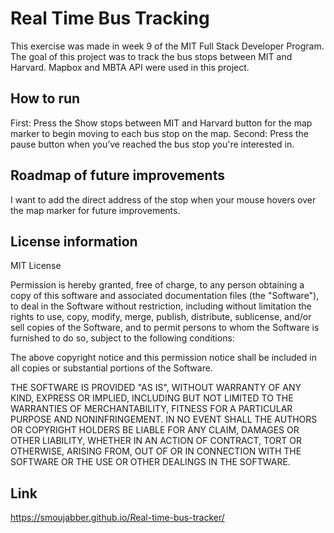 
# Real Time Bus Tracking 

This exercise was made in week 9 of the MIT Full Stack Developer Program. 
The goal of this project was to track the bus stops between MIT and Harvard.
 Mapbox and MBTA API were used in this project. 

  




## How to run
First: Press the Show stops between MIT and Harvard button for the 
map marker to begin moving to each bus stop on the map.
Second: Press the pause button when you’ve reached the bus stop 
you're interested in.

## Roadmap of future improvements
I want to add the direct address of the stop when your mouse hovers 
over the map marker for future improvements. 





## License information
MIT License

Permission is hereby granted, free of charge, to any person obtaining a copy
of this software and associated documentation files (the "Software"), to deal
in the Software without restriction, including without limitation the rights
to use, copy, modify, merge, publish, distribute, sublicense, and/or sell
copies of the Software, and to permit persons to whom the Software is
furnished to do so, subject to the following conditions:

The above copyright notice and this permission notice shall be included in all
copies or substantial portions of the Software.

THE SOFTWARE IS PROVIDED "AS IS", WITHOUT WARRANTY OF ANY KIND, EXPRESS OR
IMPLIED, INCLUDING BUT NOT LIMITED TO THE WARRANTIES OF MERCHANTABILITY,
FITNESS FOR A PARTICULAR PURPOSE AND NONINFRINGEMENT. IN NO EVENT SHALL THE
AUTHORS OR COPYRIGHT HOLDERS BE LIABLE FOR ANY CLAIM, DAMAGES OR OTHER
LIABILITY, WHETHER IN AN ACTION OF CONTRACT, TORT OR OTHERWISE, ARISING FROM,
OUT OF OR IN CONNECTION WITH THE SOFTWARE OR THE USE OR OTHER DEALINGS IN THE
SOFTWARE.
## Link
 https://smoujabber.github.io/Real-time-bus-tracker/
